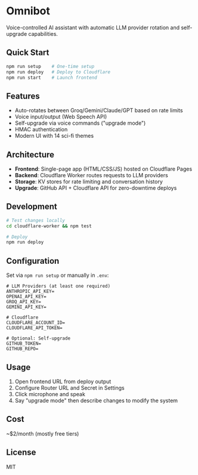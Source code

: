 # Omnibot

Voice-controlled AI assistant with automatic LLM provider rotation and self-upgrade capabilities.

## Quick Start

```bash
npm run setup    # One-time setup
npm run deploy   # Deploy to Cloudflare
npm run start    # Launch frontend
```

## Features

- Auto-rotates between Groq/Gemini/Claude/GPT based on rate limits
- Voice input/output (Web Speech API)
- Self-upgrade via voice commands ("upgrade mode")
- HMAC authentication
- Modern UI with 14 sci-fi themes

## Architecture

- **Frontend**: Single-page app (HTML/CSS/JS) hosted on Cloudflare Pages
- **Backend**: Cloudflare Worker routes requests to LLM providers
- **Storage**: KV stores for rate limiting and conversation history
- **Upgrade**: GitHub API + Cloudflare API for zero-downtime deploys

## Development

```bash
# Test changes locally
cd cloudflare-worker && npm test

# Deploy
npm run deploy
```

## Configuration

Set via `npm run setup` or manually in `.env`:

```env
# LLM Providers (at least one required)
ANTHROPIC_API_KEY=
OPENAI_API_KEY=
GROQ_API_KEY=
GEMINI_API_KEY=

# Cloudflare
CLOUDFLARE_ACCOUNT_ID=
CLOUDFLARE_API_TOKEN=

# Optional: Self-upgrade
GITHUB_TOKEN=
GITHUB_REPO=
```

## Usage

1. Open frontend URL from deploy output
2. Configure Router URL and Secret in Settings
3. Click microphone and speak
4. Say "upgrade mode" then describe changes to modify the system

## Cost

~$2/month (mostly free tiers)

## License

MIT
